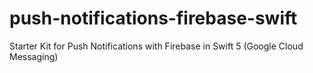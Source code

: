 # push-notifications-firebase-swift
Starter Kit for Push Notifications with Firebase in Swift 5 (Google Cloud Messaging)

